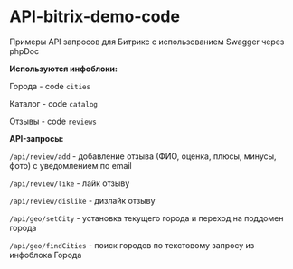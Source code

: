 # API-bitrix-demo-code
Примеры API запросов для Битрикс с использованием Swagger через phpDoc

**Используются инфоблоки:**

Города - code `cities`

Каталог - code `catalog`

Отзывы - code `reviews`

**API-запросы:**

`/api/review/add` - добавление отзыва (ФИО, оценка, плюсы, минусы, фото) с уведомлением по email

`/api/review/like` - лайк отзыву

`/api/review/dislike` - дизлайк отзыву

`/api/geo/setCity` - установка текущего города и переход на поддомен города

`/api/geo/findCities` - поиск городов по текстовому запросу из инфоблока Города

